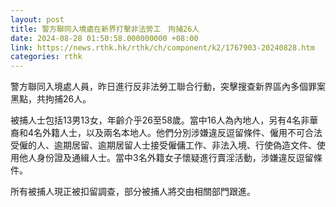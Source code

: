 ```yaml
---
layout: post
title: 警方聯同入境處在新界打擊非法勞工　拘捕26人
date: 2024-08-28 01:50:58.000000000 +08:00
link: https://news.rthk.hk/rthk/ch/component/k2/1767903-20240828.htm
categories: rthk
---
```


警方聯同入境處人員，昨日進行反非法勞工聯合行動，突擊搜查新界區內多個罪案黑點，共拘捕26人。

被捕人士包括13男13女，年齡介乎26至58歲。當中16人為內地人，另有4名非華裔和4名外籍人士，以及兩名本地人。他們分別涉嫌違反逗留條件、僱用不可合法受僱的人、逾期居留、逾期居留人士接受僱傭工作、非法入境、行使偽造文件、使用他人身份證及通緝人士。當中3名外籍女子懷疑進行賣淫活動，涉嫌違反逗留條件。

所有被捕人現正被扣留調查，部分被捕人將交由相關部門跟進。
